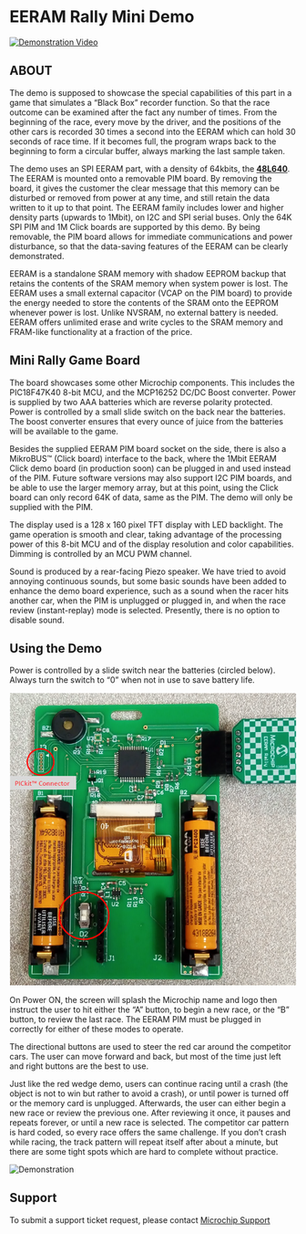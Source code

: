 # EERAM Rally Mini Demo

[![Demonstration Video](/Docs/Media/EERAM-Rally-Mini-Demo.png)](https://vimeo.com/604094518)

## ABOUT
The demo is supposed to showcase the special capabilities of this part in a game that simulates a “Black Box” recorder function. So that the race outcome can be examined after the fact any number of times. From the beginning of the race, every move by the driver, and the positions of the other cars is recorded 30 times a second into the EERAM which can hold 30 seconds of race time. If it becomes full, the program wraps back to the beginning to form a circular buffer, always marking the last sample taken.

The demo uses an SPI EERAM part, with a density of 64kbits, the  [**48L640**](https://www.microchip.com/wwwproducts/en/48L640). The EERAM is mounted onto a removable PIM board. By removing the board, it gives the customer the clear message that this memory can be disturbed or removed from power at any time, and still retain the data written to it up to that point. The EERAM family includes lower and higher density parts (upwards to 1Mbit), on I2C and SPI serial buses. Only the 64K SPI PIM and 1M Click boards are supported by this demo. By being removable, the PIM board allows for immediate communications and power disturbance, so that the data-saving features of the EERAM can be clearly demonstrated.

EERAM is a standalone SRAM memory with shadow EEPROM backup that retains the contents of the SRAM memory when system power is lost. The EERAM uses a small external capacitor (VCAP on the PIM
board) to provide the energy needed to store the contents of the SRAM onto the EEPROM whenever power is lost. Unlike NVSRAM, no external battery is needed. EERAM offers unlimited erase and write cycles to the SRAM memory and FRAM-like functionality at a fraction of the price.

## Mini Rally Game Board
The board showcases some other Microchip components. This includes the PIC18F47K40 8-bit MCU, and the MCP16252 DC/DC Boost converter. Power is supplied by two AAA batteries which are reverse
polarity protected. Power is controlled by a small slide switch on the back near the batteries. The boost converter ensures that every ounce of juice from the batteries will be available to the game.

Besides the supplied EERAM PIM board socket on the side, there is also a MikroBUS™ (Click board) interface to the back, where the 1Mbit EERAM Click demo board (in production soon) can be plugged in and used instead of the PIM. Future software versions may also support I2C PIM boards, and be able to use the larger memory array, but at this point, using the Click board can only record 64K of data, same as the PIM. The demo will only be supplied with the PIM.

The display used is a 128 x 160 pixel TFT display with LED backlight. The game operation is smooth and clear, taking advantage of the processing power of this 8-bit MCU and of the display resolution and color capabilities. Dimming is controlled by an MCU PWM channel.

Sound is produced by a rear-facing Piezo speaker. We have tried to avoid annoying continuous sounds, but some basic sounds have been added to enhance the demo board experience, such as a sound when the racer hits another car, when the PIM is unplugged or plugged in, and when the race review (instant-replay) mode is selected. Presently, there is no option to disable sound.

## Using the Demo
Power is controlled by a slide switch near the batteries (circled below). Always turn the switch to “0” when not in use to save battery life.

![Demonstration](/Docs/Media/EERAM-Rally-Mini-Demo_back.png)

On Power ON, the screen will splash the Microchip name and logo then instruct the user to hit either the “A” button, to begin a new race, or the “B” button, to review the last race. The EERAM PIM must be plugged in correctly for either of these modes to operate.

The directional buttons are used to steer the red car around the competitor cars. The user can move forward and back, but most of the time just left and right buttons are the best to use.

Just like the red wedge demo, users can continue racing until a crash (the object is not to win but rather to avoid a crash), or until power is turned off or the memory card is unplugged. Afterwards, the user can either begin a new race or review the previous one. After reviewing it once, it pauses and repeats forever, or until a new race is selected. The competitor car pattern is hard coded, so every race offers the same challenge. If you don’t crash while racing, the track pattern will repeat itself after about a minute, but there are some tight spots which are hard to complete without practice.

![Demonstration](/Docs/Media/EERAM-Rally-Mini-Demo.png)

## **Support**
To submit a support ticket request, please contact [Microchip Support](https://microchipsupport.force.com/s/)